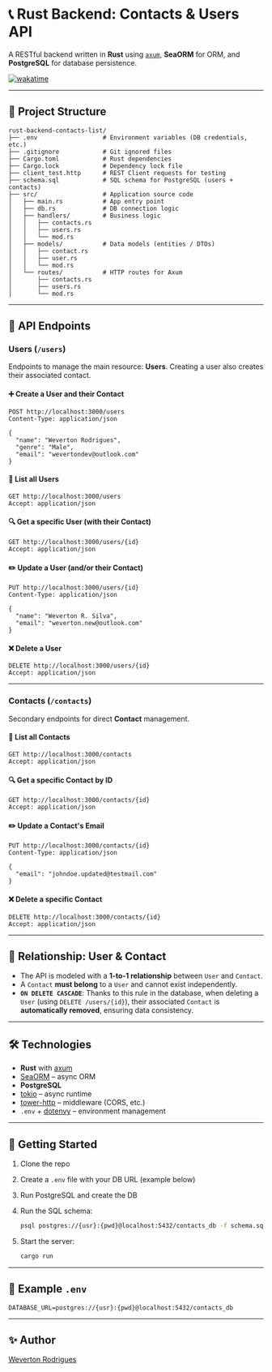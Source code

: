 # 📞 Rust Backend: Contacts & Users API

A RESTful backend written in **Rust** using [`axum`](https://www.google.com/search?q=%5Bhttps://github.com/tokio-rs/axum%5D\(https://github.com/tokio-rs/axum\)), **SeaORM** for ORM, and **PostgreSQL** for database persistence.

[![wakatime](https://wakatime.com/badge/user/23a27b6b-815f-4cef-8a6c-21bdf1f9c3ed/project/e5404b78-1a50-47d8-a1a1-c8c03287850e.svg)](https://wakatime.com/badge/user/23a27b6b-815f-4cef-8a6c-21bdf1f9c3ed/project/e5404b78-1a50-47d8-a1a1-c8c03287850e)

-----

## 📁 Project Structure

```text
rust-backend-contacts-list/
├── .env                  # Environment variables (DB credentials, etc.)
├── .gitignore            # Git ignored files
├── Cargo.toml            # Rust dependencies
├── Cargo.lock            # Dependency lock file
├── client_test.http      # REST Client requests for testing
├── schema.sql            # SQL schema for PostgreSQL (users + contacts)
├── src/                  # Application source code
│   ├── main.rs           # App entry point
│   ├── db.rs             # DB connection logic
│   ├── handlers/         # Business logic
│   │   ├── contacts.rs
│   │   ├── users.rs
│   │   └── mod.rs
│   ├── models/           # Data models (entities / DTOs)
│   │   ├── contact.rs
│   │   ├── user.rs
│   │   └── mod.rs
│   └── routes/           # HTTP routes for Axum
│       ├── contacts.rs
│       ├── users.rs
│       └── mod.rs
```

-----

## 🧪 API Endpoints

### **Users (`/users`)**

Endpoints to manage the main resource: **Users**. Creating a user also creates their associated contact.

#### ➕ Create a User and their Contact

```http
POST http://localhost:3000/users
Content-Type: application/json

{
  "name": "Weverton Rodrigues",
  "genre": "Male",
  "email": "wevertondev@outlook.com"
}
```

#### 📄 List all Users

```http
GET http://localhost:3000/users
Accept: application/json
```

#### 🔍 Get a specific User (with their Contact)

```http
GET http://localhost:3000/users/{id}
Accept: application/json
```

#### ✏️ Update a User (and/or their Contact)

```http
PUT http://localhost:3000/users/{id}
Content-Type: application/json

{
  "name": "Weverton R. Silva",
  "email": "weverton.new@outlook.com"
}
```

#### ❌ Delete a User

```http
DELETE http://localhost:3000/users/{id}
Accept: application/json
```

-----

### **Contacts (`/contacts`)**

Secondary endpoints for direct **Contact** management.

#### 📄 List all Contacts

```http
GET http://localhost:3000/contacts
Accept: application/json
```

#### 🔍 Get a specific Contact by ID

```http
GET http://localhost:3000/contacts/{id}
Accept: application/json
```

#### ✏️ Update a Contact's Email

```http
PUT http://localhost:3000/contacts/{id}
Content-Type: application/json

{
  "email": "johndoe.updated@testmail.com"
}
```

#### ❌ Delete a specific Contact

```http
DELETE http://localhost:3000/contacts/{id}
Accept: application/json
```

-----

## 🔗 Relationship: User & Contact

  * The API is modeled with a **1-to-1 relationship** between `User` and `Contact`.
  * A `Contact` **must belong** to a `User` and cannot exist independently.
  * **`ON DELETE CASCADE`**: Thanks to this rule in the database, when deleting a `User` (using `DELETE /users/{id}`), their associated `Contact` is **automatically removed**, ensuring data consistency.

-----

## 🛠 Technologies

  * **Rust** with [axum](https://github.com/tokio-rs/axum)
  * [SeaORM](https://www.sea-ql.org/SeaORM/) – async ORM
  * **PostgreSQL**
  * [tokio](https://tokio.rs/) – async runtime
  * [tower-http](https://docs.rs/tower-http/latest/tower_http/) – middleware (CORS, etc.)
  * `.env` + [dotenvy](https://docs.rs/dotenvy/) – environment management

-----

## 🚀 Getting Started

1.  Clone the repo

2.  Create a `.env` file with your DB URL (example below)

3.  Run PostgreSQL and create the DB

4.  Run the SQL schema:

    ```bash
    psql postgres://{usr}:{pwd}@localhost:5432/contacts_db -f schema.sql
    ```

5.  Start the server:

    ```bash
    cargo run
    ```

-----

## 📄 Example `.env`

```env
DATABASE_URL=postgres://{usr}:{pwd}@localhost:5432/contacts_db
```

-----

## ✨ Author

[Weverton Rodrigues](https://github.com/wevertoum)